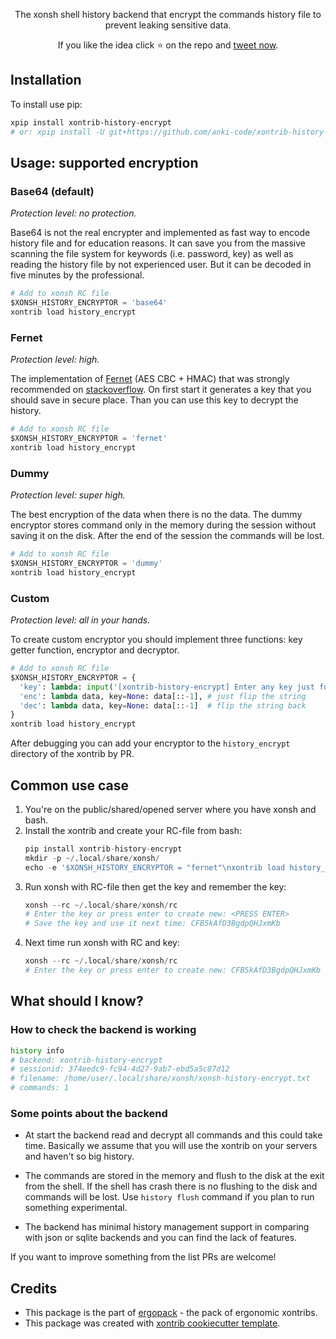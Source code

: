 <p align="center">
The xonsh shell history backend that encrypt the commands history file to prevent leaking sensitive data. 
</p>

<p align="center">  
If you like the idea click ⭐ on the repo and <a href="https://twitter.com/intent/tweet?text=History%20backend%20for%20xonsh%20shell%20that%20encrypt%20the%20history.&url=https://github.com/anki-code/xontrib-history-encrypt" target="_blank">tweet now</a>.
</p>


## Installation

To install use pip:

```bash
xpip install xontrib-history-encrypt
# or: xpip install -U git+https://github.com/anki-code/xontrib-history-encrypt
```

## Usage: supported encryption

### Base64 (default)

*Protection level: no protection.*

Base64 is not the real encrypter and implemented as fast way to encode history file and for education reasons.
It can save you from the massive scanning the file system for keywords (i.e. password, key) 
as well as reading the history file by not experienced user. But it can be decoded in five minutes by the professional.

```python
# Add to xonsh RC file
$XONSH_HISTORY_ENCRYPTOR = 'base64'
xontrib load history_encrypt
```

### Fernet 

*Protection level: high.*

The implementation of [Fernet](https://cryptography.io/en/latest/fernet.html) (AES CBC + HMAC) that was strongly 
recommended on [stackoverflow](https://stackoverflow.com/a/55147077). On first start it generates a key that you 
should save in secure place. Than you can use this key to decrypt the history.

```python
# Add to xonsh RC file
$XONSH_HISTORY_ENCRYPTOR = 'fernet'
xontrib load history_encrypt
```

### Dummy

*Protection level: super high.*

The best encryption of the data when there is no the data. The dummy encryptor stores command only in the memory during 
the session without saving it on the disk. After the end of the session the commands will be lost.

```python
# Add to xonsh RC file
$XONSH_HISTORY_ENCRYPTOR = 'dummy'
xontrib load history_encrypt
```

### Custom 

*Protection level: all in your hands.*

To create custom encryptor you should implement three functions: key getter function, encryptor and decryptor.

```python
# Add to xonsh RC file
$XONSH_HISTORY_ENCRYPTOR = {
  'key': lambda: input('[xontrib-history-encrypt] Enter any key just for fun: '),
  'enc': lambda data, key=None: data[::-1], # just flip the string
  'dec': lambda data, key=None: data[::-1]  # flip the string back
}
xontrib load history_encrypt
```

After debugging you can add your encryptor to the `history_encrypt` directory of the xontrib by PR.

## Common use case

1. You're on the public/shared/opened server where you have xonsh and bash.
2. Install the xontrib and create your RC-file from bash:
    ```python
    pip install xontrib-history-encrypt
    mkdir -p ~/.local/share/xonsh/
    echo -e '$XONSH_HISTORY_ENCRYPTOR = "fernet"\nxontrib load history_encrypt' > ~/.local/share/xonsh/rc
    ```
3. Run xonsh with RC-file then get the key and remember the key:
    ```python
    xonsh --rc ~/.local/share/xonsh/rc
    # Enter the key or press enter to create new: <PRESS ENTER>
    # Save the key and use it next time: CFB5kAfD3BgdpQHJxmKb
    ```
4. Next time run xonsh with RC and key:
    ```python
    xonsh --rc ~/.local/share/xonsh/rc
    # Enter the key or press enter to create new: CFB5kAfD3BgdpQHJxmKb
    ```

## What should I know?

### How to check the backend is working

```bash
history info
# backend: xontrib-history-encrypt
# sessionid: 374eedc9-fc94-4d27-9ab7-ebd5a5c87d12
# filename: /home/user/.local/share/xonsh/xonsh-history-encrypt.txt
# commands: 1
```

### Some points about the backend

* At start the backend read and decrypt all commands and this could take time. Basically we assume that you will use the xontrib on your servers and haven't so big history.

* The commands are stored in the memory and flush to the disk at the exit from the shell. If the shell has crash there is no flushing to the disk and commands will be lost. Use `history flush` command if you plan to run something experimental.

* The backend has minimal history management support in comparing with json or sqlite backends and you can find the lack of features.

If you want to improve something from the list PRs are welcome!

## Credits

* This package is the part of [ergopack](https://github.com/anki-code/xontrib-ergopack) - the pack of ergonomic xontribs.
* This package was created with [xontrib cookiecutter template](https://github.com/xonsh/xontrib-cookiecutter).
